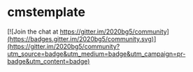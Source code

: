 # cmstemplate

[![Join the chat at https://gitter.im/2020bg5/community](https://badges.gitter.im/2020bg5/community.svg)](https://gitter.im/2020bg5/community?utm_source=badge&utm_medium=badge&utm_campaign=pr-badge&utm_content=badge)